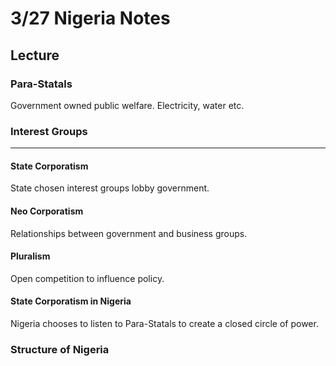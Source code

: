 # 3/27 Nigeria Notes
## Lecture
### Para-Statals
Government owned public welfare. Electricity, water etc.

### Interest Groups
---
#### State Corporatism
State chosen interest groups lobby government.

#### Neo Corporatism
Relationships between government and business groups.

#### Pluralism
Open competition to influence policy.

#### State Corporatism in Nigeria
Nigeria chooses to listen to Para-Statals to create a closed circle of power.

### Structure of Nigeria
